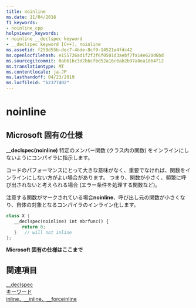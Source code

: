 ```yaml
---
title: noinline
ms.date: 11/04/2016
f1_keywords:
- noinline_cpp
helpviewer_keywords:
- noinline __declspec keyword
- __declspec keyword [C++], noinline
ms.assetid: f259d55b-dec7-4bde-8cf9-14521e4fdc42
ms.openlocfilehash: e155726ad1f2f3f6f0501d3aebf7fa14e620d6bd
ms.sourcegitcommit: 0ab61bc3d2b6cfbd52a16c6ab2b97a8ea1864f12
ms.translationtype: MT
ms.contentlocale: ja-JP
ms.lasthandoff: 04/23/2019
ms.locfileid: "62377402"
---
```

# <a name="noinline"></a>noinline

## <a name="microsoft-specific"></a>Microsoft 固有の仕様

**__declspec(noinline)** 特定のメンバー関数 (クラス内の関数) をインラインにしないようにコンパイラに指示します。

コードのパフォーマンスにとって大きな意味がなく、重要でなければ、関数をインラインにしない方がよい場合があります。 つまり、関数が小さく、頻繁に呼び出されないと考えられる場合 (エラー条件を処理する関数など)。

注意する関数がマークされている場合**noinline**、呼び出し元の関数が小さくなり、自体の対象となるコンパイラのインライン化します。

```cpp
class X {
   __declspec(noinline) int mbrfunc() {
      return 0;
   }   // will not inline
};
```

**Microsoft 固有の仕様はここまで**

## <a name="see-also"></a>関連項目

[__declspec](../cpp/declspec.md)<br/>
[キーワード](../cpp/keywords-cpp.md)<br/>
[inline、__inline、\__forceinline](inline-functions-cpp.md)

